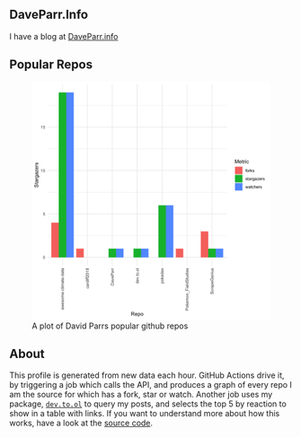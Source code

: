 
## DaveParr.Info

I have a blog at [DaveParr.info](DaveParr.info)

## Popular Repos

<figure>
<img src="https://github.com/daveparr/daveparr/blob/main/graph.png"
alt="A plot of David Parrs popular github repos" />
<figcaption aria-hidden="true">A plot of David Parrs popular github
repos</figcaption>
</figure>

## About

This profile is generated from new data each hour. GitHub Actions drive
it, by triggering a job which calls the API, and produces a graph of
every repo I am the source for which has a fork, star or watch. Another
job uses my package,
[`dev.to.ol`](https://github.com/DaveParr/dev.to.ol) to query my posts,
and selects the top 5 by reaction to show in a table with links. If you
want to understand more about how this works, have a look at the [source
code](https://github.com/DaveParr/DaveParr).
